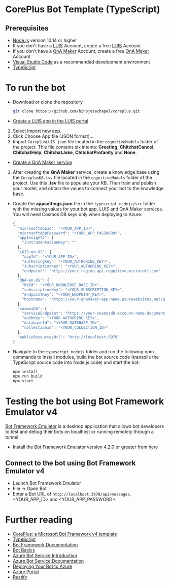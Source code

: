 # CorePlus Bot Template (TypeScript)

## Prerequisites
- [Node.js][4] version 10.14 or higher
- If you don't have a [LUIS][11] Account, create a free [LUIS][16] Account
- If you don't have a [QnA Maker][12] Account, create a free [QnA Maker][17] Account
- [Visual Studio Code][18] as a recommended development environment
- [TypeScript][3]

# To run the bot
- Download or clone the repository
  ```bash
  git clone https://github.com/hinojosachapel/coreplus.git
  ```
  
- [Create a LUIS app in the LUIS portal][14]
 1. Select Import new app.
 1. Click Choose App file (JSON format)...
 1. Import `CoreplusLUIS.json` file located in the `cognitiveModels` folder of the project. This file contains six intents: **Greeting**, **ChitchatCancel**, **ChitchatHelp**, **ChitchatJoke**, **ChitchatProfanity** and **None**.

- [Create a QnA Maker service][15]
 1. After creating the **QnA Maker** service, create a knowledge base using the `CoreplusKB.tsv` file located in the `cognitiveModels` folder of the project. Use this **.tsv** file to populate your KB. Then train and publish your model, and obtain the values to connect your bot to the knowledge base.

- Create the **appsettings.json** file in the `typescript_nodejs/src` folder with the missing values for your bot app, LUIS and QnA Maker services. You will need Cosmos DB keys only when deploying to Azure.
  ```javascript
  {
    "microsoftAppId": "<YOUR_APP_ID>",
    "microsoftAppPassword": "<YOUR_APP_PASSWORD>",
    "appInsights": {
      "instrumentationKey": ""
    },
    "LUIS-en-US": {
      "appId": "<YOUR_APP_ID>",
      "authoringKey": "<YOUR_AUTHORING_KEY>",
      "subscriptionKey": "<YOUR_AUTHORING_KEY>",
      "endpoint": "https://your-region.api.cognitive.microsoft.com"
    },
    "QNA-en-US": {
      "kbId": "<YOUR_KNOWLEDGE_BASE_ID>",
      "subscriptionKey": "<YOUR_SUBSCRIPTION_KEY>",
      "endpointKey": "<YOUR_ENDPOINT_KEY>",
      "hostname": "https://your-qnamaker-app-name.azurewebsites.net/qnamaker"
    },
    "cosmosDb": {
      "serviceEndpoint": "https://your-cosmosdb-account-name.documents.azure.com:443/",
      "authKey": "<YOUR_AUTHORING_KEY>",
      "databaseId": "<YOUR_DATABASE_ID>",
      "collectionId": "<YOUR_COLLECTION_ID>"
    },
    "publicResourcesUrl": "http://localhost:3978"
  }
  ```
  
- Navigate to the `typescript_nodejs` folder and run the following npm commands to install modules, build the bot source code (transpile the TypeScript source code into Node.js code) and start the bot:
  ```bash
  npm install
  npm run build
  npm start
  ```

# Testing the bot using Bot Framework Emulator **v4**
[Bot Framework Emulator][5] is a desktop application that allows bot developers to test and debug their bots on localhost or running remotely through a tunnel.

- Install the Bot Framework Emulator version 4.2.0 or greater from [here][6]

## Connect to the bot using Bot Framework Emulator **v4**
- Launch Bot Framework Emulator
- File -> Open Bot
- Enter a Bot URL of `http://localhost:3978/api/messages`, <YOUR_APP_ID> and <YOUR_APP_PASSWORD>.

# Further reading
- [CorePlus: a Microsoft Bot Framework v4 template][50]
- [TypeScript][3]
- [Bot Framework Documentation][20]
- [Bot Basics][32]
- [Azure Bot Service Introduction][21]
- [Azure Bot Service Documentation][22]
- [Deploying Your Bot to Azure][40]
- [Azure Portal][10]
- [Restify][30]
  
[1]: https://dev.botframework.com
[3]: https://www.typescriptlang.org
[4]: https://nodejs.org
[5]: https://github.com/microsoft/botframework-emulator
[6]: https://github.com/Microsoft/BotFramework-Emulator/releases
[10]: https://portal.azure.com
[11]: https://www.luis.ai
[12]: https://www.qnamaker.ai
[14]: https://docs.microsoft.com/en-us/azure/bot-service/bot-builder-howto-v4-luis?view=azure-bot-service-4.0&tabs=js#create-a-luis-app-in-the-luis-portal
[15]: https://docs.microsoft.com/en-us/azure/bot-service/bot-builder-howto-qna?view=azure-bot-service-4.0&tabs=js#create-a-qna-maker-service-and-publish-a-knowledge-base
[16]: https://azure.microsoft.com/en-us/pricing/details/cognitive-services/language-understanding-intelligent-services/
[17]: https://azure.microsoft.com/en-us/pricing/details/cognitive-services/qna-maker/
[18]: https://code.visualstudio.com/
[19]: https://github.com/Microsoft/BotFramework-WebChat/tree/master/samples/12.customization-minimizable-web-chat
[20]: https://docs.botframework.com
[21]: https://docs.microsoft.com/azure/bot-service/bot-service-overview-introduction?view=azure-bot-service-4.0
[22]: https://docs.microsoft.com/azure/bot-service/?view=azure-bot-service-4.0
[30]: https://www.npmjs.com/package/restify
[32]: https://docs.microsoft.com/azure/bot-service/bot-builder-basics?view=azure-bot-service-4.0
[40]: https://docs.microsoft.com/en-us/azure/bot-service/bot-builder-deploy-az-cli?view=azure-bot-service-4.0
[50]: https://www.codeproject.com/Articles/4254785/CorePlus-a-Microsoft-Bot-Framework-v4-template
